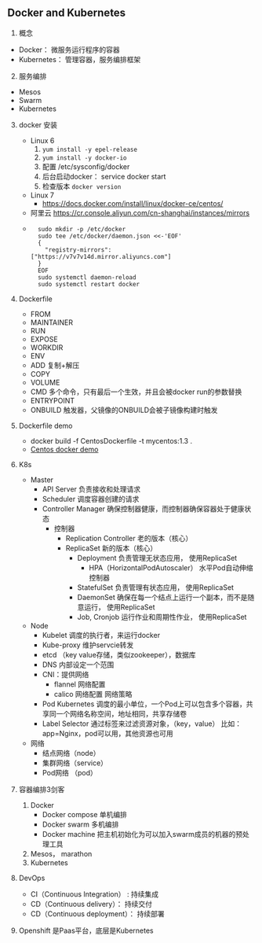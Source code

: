 ## Docker and Kubernetes

1. 概念
- Docker： 微服务运行程序的容器
- Kubernetes： 管理容器，服务编排框架

2. 服务编排
- Mesos
- Swarm
- Kubernetes

3. docker 安装
    - Linux 6
        1. `yum install -y epel-release`
        2. `yum install -y docker-io`
        3. 配置 /etc/sysconfig/docker
        4. 后台启动docker： service docker start
        5. 检查版本 `docker version`
    - Linux 7
        - https://docs.docker.com/install/linux/docker-ce/centos/
    - 阿里云 https://cr.console.aliyun.com/cn-shanghai/instances/mirrors
    - ```text
        sudo mkdir -p /etc/docker
        sudo tee /etc/docker/daemon.json <<-'EOF'
        {
          "registry-mirrors": ["https://v7v7v14d.mirror.aliyuncs.com"]
        }
        EOF
        sudo systemctl daemon-reload
        sudo systemctl restart docker
        ```
 4. Dockerfile
    - FROM
    - MAINTAINER
    - RUN
    - EXPOSE
    - WORKDIR
    - ENV
    - ADD 复制+解压
    - COPY
    - VOLUME
    - CMD 多个命令，只有最后一个生效，并且会被docker run的参数替换
    - ENTRYPOINT 
    - ONBUILD 触发器，父镜像的ONBUILD会被子镜像构建时触发
    
5. Dockerfile demo
    - docker build -f CentosDockerfile -t mycentos:1.3 .
    - [Centos docker demo](./docker/CentosDockerfile)   
6. K8s
    - Master
        - API Server  负责接收和处理请求
        - Scheduler 调度容器创建的请求
        - Controller Manager 确保控制器健康，而控制器确保容器处于健康状态
            - 控制器
                - Replication Controller 老的版本（核心）
                - ReplicaSet 新的版本（核心）
                    - Deployment 负责管理无状态应用， 使用ReplicaSet
                        - HPA（HorizontalPodAutoscaler） 水平Pod自动伸缩控制器
                    - StatefulSet 负责管理有状态应用， 使用ReplicaSet
                    - DaemonSet 确保在每一个结点上运行一个副本，而不是随意运行， 使用ReplicaSet
                    - Job, Cronjob 运行作业和周期性作业， 使用ReplicaSet
    - Node
        - Kubelet 调度的执行者，来运行docker
        - Kube-proxy 维护servcie转发
        - etcd （key value存储，类似zookeeper），数据库
        - DNS 内部设定一个范围
        - CNI：提供网络
            - flannel 网络配置
            - calico 网络配置 网络策略
        - Pod Kubernetes 调度的最小单位，一个Pod上可以包含多个容器，共享同一个网络名称空间，地址相同，共享存储卷 
        - Label Selector 通过标签来过滤资源对象，（key，value） 比如： app=Nginx，pod可以用，其他资源也可用
    - 网络
        - 结点网络（node）
        - 集群网络（service）
        - Pod网络 （pod）


7. 容器编排3剑客
    1. Docker
        - Docker compose 单机编排
        - Docker swarm 多机编排
        - Docker machine 把主机初始化为可以加入swarm成员的机器的预处理工具
    2. Mesos， marathon
    3. Kubernetes
    
8. DevOps 
    - CI（Continuous Integration） : 持续集成
    - CD（Continuous delivery）： 持续交付
    - CD（Continuous deployment）： 持续部署
9. Openshift 是Paas平台，底层是Kubernetes


   

    